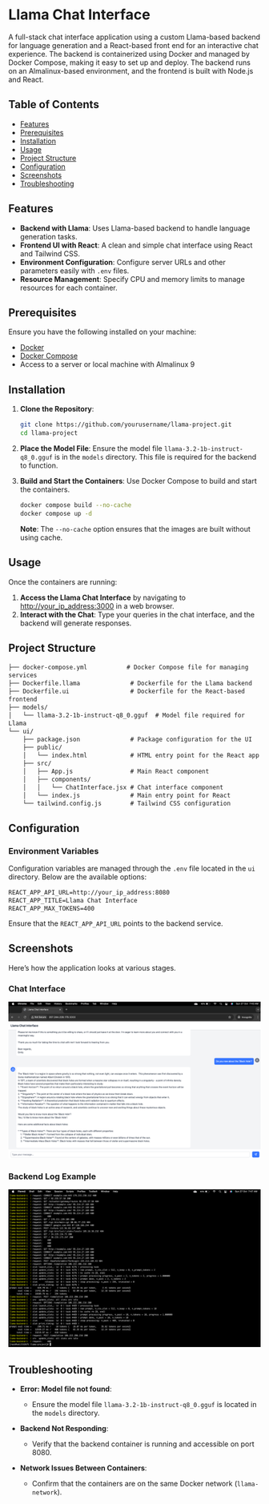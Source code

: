 # Llama Chat Interface

A full-stack chat interface application using a custom Llama-based backend for language generation and a React-based front end for an interactive chat experience. The backend is containerized using Docker and managed by Docker Compose, making it easy to set up and deploy. The backend runs on an Almalinux-based environment, and the frontend is built with Node.js and React.

## Table of Contents
- [Features](#features)
- [Prerequisites](#prerequisites)
- [Installation](#installation)
- [Usage](#usage)
- [Project Structure](#project-structure)
- [Configuration](#configuration)
- [Screenshots](#screenshots)
- [Troubleshooting](#troubleshooting)

## Features
- **Backend with Llama**: Uses Llama-based backend to handle language generation tasks.
- **Frontend UI with React**: A clean and simple chat interface using React and Tailwind CSS.
- **Environment Configuration**: Configure server URLs and other parameters easily with `.env` files.
- **Resource Management**: Specify CPU and memory limits to manage resources for each container.
  
## Prerequisites
Ensure you have the following installed on your machine:
- [Docker](https://www.docker.com)
- [Docker Compose](https://docs.docker.com/compose/)
- Access to a server or local machine with Almalinux 9

## Installation

1. **Clone the Repository**:
   ```bash
   git clone https://github.com/yourusername/llama-project.git
   cd llama-project
   ```

2. **Place the Model File**:
   Ensure the model file `llama-3.2-1b-instruct-q8_0.gguf` is in the `models` directory. This file is required for the backend to function.

3. **Build and Start the Containers**:
   Use Docker Compose to build and start the containers.
   ```bash
   docker compose build --no-cache
   docker compose up -d
   ```

   **Note**: The `--no-cache` option ensures that the images are built without using cache.

## Usage
Once the containers are running:
1. **Access the Llama Chat Interface** by navigating to [http://your_ip_address:3000](http://your_ip_address:3000) in a web browser.
2. **Interact with the Chat**: Type your queries in the chat interface, and the backend will generate responses.

## Project Structure
```plaintext
├── docker-compose.yml           # Docker Compose file for managing services
├── Dockerfile.llama              # Dockerfile for the Llama backend
├── Dockerfile.ui                 # Dockerfile for the React-based frontend
├── models/
│   └── llama-3.2-1b-instruct-q8_0.gguf  # Model file required for Llama
└── ui/
    ├── package.json              # Package configuration for the UI
    ├── public/
    │   └── index.html            # HTML entry point for the React app
    ├── src/
    │   ├── App.js                # Main React component
    │   ├── components/
    │   │   └── ChatInterface.jsx # Chat interface component
    │   └── index.js              # Main entry point for React
    └── tailwind.config.js        # Tailwind CSS configuration
```

## Configuration
### Environment Variables
Configuration variables are managed through the `.env` file located in the `ui` directory. Below are the available options:

```plaintext
REACT_APP_API_URL=http://your_ip_address:8080
REACT_APP_TITLE=Llama Chat Interface
REACT_APP_MAX_TOKENS=400
```

Ensure that the `REACT_APP_API_URL` points to the backend service.

## Screenshots
Here’s how the application looks at various stages.

### Chat Interface
![Chat Interface](assets/Interface-screenshot.png)

### Backend Log Example
![Backend Logs](assets/Backend-screenshot.png)

## Troubleshooting

- **Error: Model file not found**:
  - Ensure the model file `llama-3.2-1b-instruct-q8_0.gguf` is located in the `models` directory.

- **Backend Not Responding**:
  - Verify that the backend container is running and accessible on port 8080.

- **Network Issues Between Containers**:
  - Confirm that the containers are on the same Docker network (`llama-network`).

